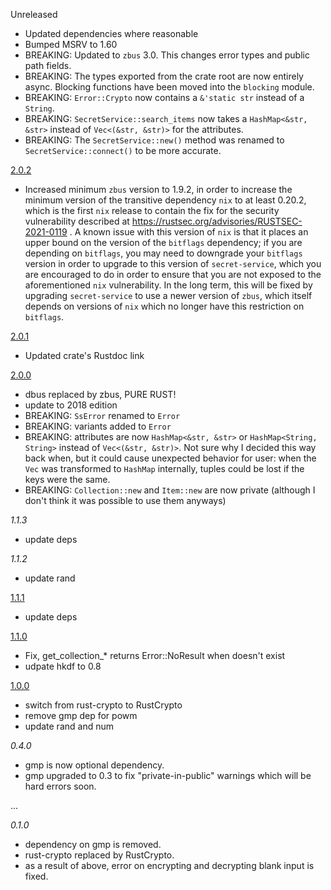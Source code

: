 Unreleased
- Updated dependencies where reasonable
- Bumped MSRV to 1.60
- BREAKING: Updated to `zbus` 3.0. This changes error types and public path fields.
- BREAKING: The types exported from the crate root are now entirely async. Blocking functions have been moved into the `blocking` module.
- BREAKING: `Error::Crypto` now contains a `&'static str` instead of a `String`.
- BREAKING: `SecretService::search_items` now takes a `HashMap<&str, &str>` instead of `Vec<(&str, &str)>` for the attributes.
- BREAKING: The `SecretService::new()` method was renamed to `SecretService::connect()` to be more accurate.

[2.0.2]
- Increased minimum `zbus` version to 1.9.2, in order to increase the minimum version of the transitive dependency `nix` to at least 0.20.2, which is the first `nix` release to contain the fix for the security vulnerability described at https://rustsec.org/advisories/RUSTSEC-2021-0119 . A known issue with this version of `nix` is that it places an upper bound on the version of the `bitflags` dependency; if you are depending on `bitflags`, you may need to downgrade your `bitflags` version in order to upgrade to this version of `secret-service`, which you are encouraged to do in order to ensure that you are not exposed to the aforementioned `nix` vulnerability. In the long term, this will be fixed by upgrading `secret-service` to use a newer version of `zbus`, which itself depends on versions of `nix` which no longer have this restriction on `bitflags`.

[2.0.1]
- Updated crate's Rustdoc link

[2.0.0]
- dbus replaced by zbus, PURE RUST!
- update to 2018 edition
- BREAKING: `SsError` renamed to `Error`
- BREAKING: variants added to `Error`
- BREAKING: attributes are now `HashMap<&str, &str>` or `HashMap<String, String>` instead of `Vec<(&str, &str)>`. Not sure why I decided this way back when, but it could cause unexpected behavior for user: when the `Vec` was transformed to `HashMap` internally, tuples could be lost if the keys were the same.
- BREAKING: `Collection::new` and `Item::new` are now private (although I don't think it was possible to use them anyways)

_1.1.3_
- update deps

_1.1.2_
- update rand

[1.1.1]
- update deps

[1.1.0]
- Fix, get_collection_* returns Error::NoResult when doesn't exist
- udpate hkdf to 0.8

[1.0.0]
- switch from rust-crypto to RustCrypto
- remove gmp dep for powm
- update rand and num

_0.4.0_
- gmp is now optional dependency.
- gmp upgraded to 0.3 to fix "private-in-public" warnings which will be hard errors soon.

...

_0.1.0_
- dependency on gmp is removed.
- rust-crypto replaced by RustCrypto.
- as a result of above, error on encrypting and decrypting blank input is fixed.

[1.0.0]: https://github.com/hwchen/secret-service-rs/releases/tag/v1.0.0
[1.1.0]: https://github.com/hwchen/secret-service-rs/releases/tag/v1.1.0
[1.1.1]: https://github.com/hwchen/secret-service-rs/releases/tag/v1.1.1
[2.0.0]: https://github.com/hwchen/secret-service-rs/releases/tag/v2.0.0
[2.0.1]: https://github.com/hwchen/secret-service-rs/releases/tag/v2.0.1
[2.0.2]: https://github.com/hwchen/secret-service-rs/releases/tag/v2.0.2

